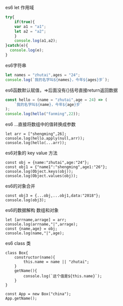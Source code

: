 es6 let 作用域

```js
try{
	if(true){
	var a1 = "a1";
	let a2 = "a2";
	}
	console.log(a1,a2);
}catch(e){
  console.log(e);
}
```
es6字符串

```js
let names = "zhutai",ages = "24";
console.log(`我的名字叫${names}，今年${ages}岁`);
```

es6函数默认赋值，=>后面没有{}括号直接return返回数据
```js
const hello = (name = "zhutai",age = 24) => (
    `我的名字叫${name}，今年${age}岁`
);
console.log(hello("fanming",22));
```

es6 ...直接将数组中的值转换成参数
```
let arr = ["shengming",26];
console.log(hello.apply(null,arr));
console.log(hello(...arr));
```

es6对象的 key value 方法
```
const obj = {name:"zhutai",age:"24"};
const obj1 = {"name1":"shengming",age1:"26"};
console.log(Object.keys(obj));
console.log(Object.values(obj));
```

es6的对象合并
```
const obj3 = {...obj,...obj1,data:"2018"};
console.log(obj3);
```

es6的数据解构   数组和对象
```
let [arrname,arrage] = arr;
console.log(arrname,"|",arrage);
const {name,age} = obj;
console.log(name,"|",age);
```

es6 class 类
```
class Box{
	constructor(name){
     	this.name = name || "zhutai";
	}
	getName(){
		console.log(`这个值是${this.name}`);
	}
}

const App = new Box("china");
App.getName();
```


